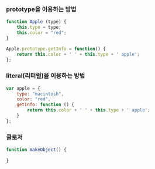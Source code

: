 ### prototype을 이용하는 방법

```js
function Apple (type) {
    this.type = type;
    this.color = "red";
}

Apple.prototype.getInfo = function() {
    return this.color + ' ' + this.type + ' apple';
};
```

### literal(리터럴)을 이용하는 방법

```js
var apple = {
    type: "macintosh",
    color: "red",
    getInfo: function () {
        return this.color + ' ' + this.type + ' apple';
    }
};
```

### 클로저

```js
function makeObject() {
  
}
```
